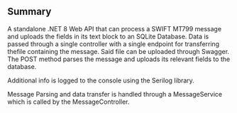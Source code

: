 ## **Summary**

A standalone .NET 8 Web API that can process a SWIFT MT799 message and uploads the fields in its text block to an SQLite Database.
Data is passed through a single controller with a single endpoint for transferring thefile containing the message. Said file can be uploaded through Swagger. The POST method parses the message and uploads its relevant fields to the database.

Additional info is logged to the console using the Serilog library.

Message Parsing and data transfer is handled through a MessageService which is called by the MessageController.




